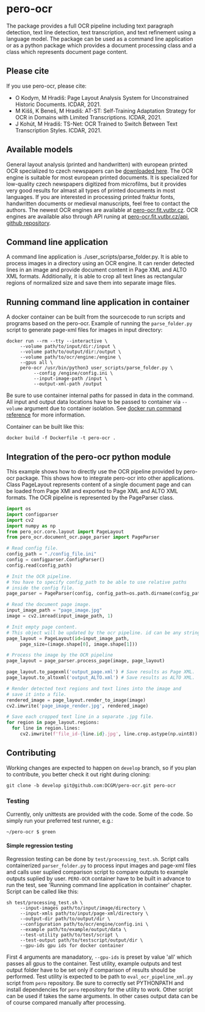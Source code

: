 # pero-ocr
The package provides a full OCR pipeline including text paragraph detection,  text line detection, text transcription, and text refinement using a language model.
The package can be used as a command line application or as a python package which provides a document processing class and a class which represents document page content.


## Please cite
If you use pero-ocr, please cite:

* O Kodym, M Hradiš: Page Layout Analysis System for Unconstrained Historic Documents. ICDAR, 2021.
* M Kišš, K Beneš, M Hradiš: AT-ST: Self-Training Adaptation Strategy for OCR in Domains with Limited Transcriptions. ICDAR, 2021.
* J Kohút, M Hradiš: TS-Net: OCR Trained to Switch Between Text Transcription Styles. ICDAR, 2021.

## Available models
General layout analysis (printed and handwritten) with european printed OCR specialized to czech newspapers can be [downloaded here](https://nextcloud.fit.vutbr.cz/s/NtAbHTNkZFpapdJ). The OCR engine is suitable for most european printed documents. It is specialized for low-quality czech newspapers digitized from microfilms, but it provides very good results for almast all types of printed documents in most languages. If you are interested in processing printed fraktur fonts, handwritten documents or medieval manuscripts, feel free to contact the authors. The newest OCR engines are available at [pero-ocr.fit.vutbr.cz](https://pero-ocr.fit.vutbr.cz). OCR engines are available also through API runing at [pero-ocr.fit.vutbr.cz/api](https://pero-ocr.fit.vutbr.cz/api), [github repository](https://github.com/DCGM/pero-ocr-api).

## Command line application
A command line application is ./user_scripts/parse_folder.py. It is able to process images in a directory using an OCR engine. It can render detected lines in an image and provide document content in Page XML and ALTO XML formats. Additionally, it is able to crop all text lines as rectangular regions of normalized size and save them into separate image files.

## Running command line application in container
A docker container can be built from the sourcecode to run scripts and programs based on the pero-ocr. Example of running the `parse_folder.py` script to generate page-xml files for images in input directory:
```shell
docker run --rm --tty --interactive \
     --volume path/to/input/dir:/input \
     --volume path/to/output/dir:/output \
     --volume path/to/ocr/engine:/engine \
     --gpus all \
     pero-ocr /usr/bin/python3 user_scripts/parse_folder.py \
          --config /engine/config.ini \
          --input-image-path /input \
          --output-xml-path /output
```
Be sure to use container internal paths for passed in data in the command. All input and output data locations have to be passed to container via `--volume` argument due to container isolation. See [docker run command reference](https://docs.docker.com/engine/reference/run/) for more information.

Container can be built like this:
```shell
docker build -f Dockerfile -t pero-ocr .
```

## Integration of the pero-ocr python module
This example shows how to directly use the OCR pipeline provided by pero-ocr package. This shows how to integrate pero-ocr into other applications. Class PageLayout represents content of a single document page and can be loaded from Page XMl and exported to Page XML and ALTO XML formats. The OCR pipeline is represented by the PageParser class.

```python
import os
import configparser
import cv2
import numpy as np
from pero_ocr.core.layout import PageLayout
from pero_ocr.document_ocr.page_parser import PageParser

# Read config file.
config_path = "./config_file.ini"
config = configparser.ConfigParser()
config.read(config_path)

# Init the OCR pipeline. 
# You have to specify config_path to be able to use relative paths
# inside the config file.
page_parser = PageParser(config, config_path=os.path.dirname(config_path))

# Read the document page image.
input_image_path = "page_image.jpg"
image = cv2.imread(input_image_path, 1)

# Init empty page content. 
# This object will be updated by the ocr pipeline. id can be any string and it is used to identify the page.
page_layout = PageLayout(id=input_image_path,
     page_size=(image.shape[0], image.shape[1]))

# Process the image by the OCR pipeline
page_layout = page_parser.process_page(image, page_layout)

page_layout.to_pagexml('output_page.xml') # Save results as Page XML.
page_layout.to_altoxml('output_ALTO.xml') # Save results as ALTO XML.

# Render detected text regions and text lines into the image and
# save it into a file.
rendered_image = page_layout.render_to_image(image) 
cv2.imwrite('page_image_render.jpg', rendered_image)

# Save each cropped text line in a separate .jpg file.
for region in page_layout.regions:
  for line in region.lines:
     cv2.imwrite(f'file_id-{line.id}.jpg', line.crop.astype(np.uint8))
```


## Contributing
Working changes are expected to happen on `develop` branch, so if you plan to contribute, you better check it out right during cloning:

```
git clone -b develop git@github.com:DCGM/pero-ocr.git pero-ocr
```

### Testing
Currently, only unittests are provided with the code. Some of the code. So simply run your preferred test runner, e.g.:
```
~/pero-ocr $ green
```

#### Simple regression testing
Regression testing can be done by `test/processing_test.sh`. Script calls containerized `parser_folder.py` to process input images and page-xml files and calls user suplied comparison script to compare outputs to example outputs suplied by user. `PERO-OCR` container have to be built in advance to run the test, see 'Running command line application in container' chapter. Script can be called like this:
```shell
sh test/processing_test.sh \
     --input-images path/to/input/image/directory \
     --input-xmls path/to/input/page-xml/directory \
     --output-dir path/to/output/dir \
     --configuration path/to/ocr/engine/config.ini \
     --example path/to/example/output/data \
     --test-utility path/to/test/script \
     --test-output path/to/testscript/output/dir \
     --gpu-ids gpu ids for docker container
```

First 4 arguments are manadatory, `--gpu-ids` is preset by value 'all' which passes all gpus to the container. Test utility, example outputs and test output folder have to be set only if comparison of results should be performed. Test utility is expected to be path to `eval_ocr_pipeline_xml.py` script from `pero` repository. Be sure to correctly set PYTHONPATH and install dependencies for `pero` repository for the utility to work. Other script can be used if takes the same arguments. In other cases output data can be of course compared manually after processing.
